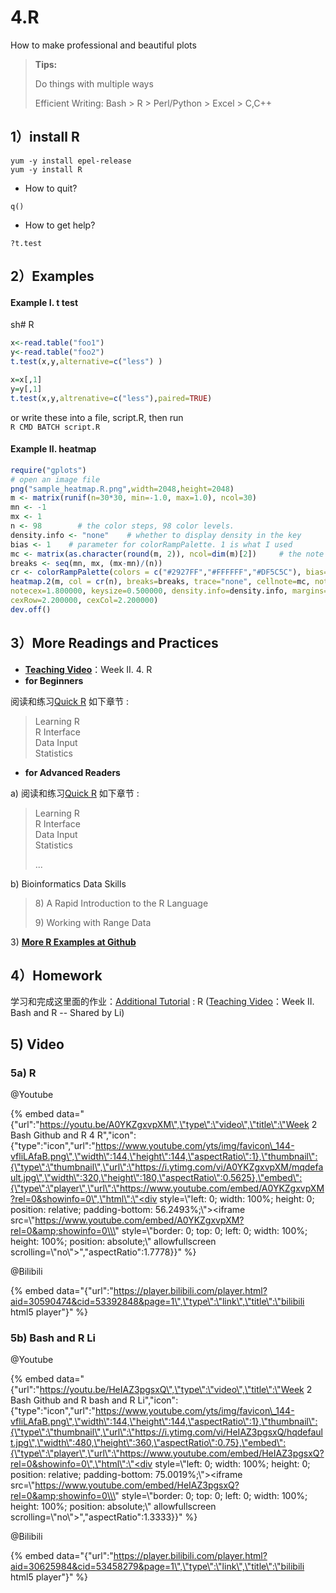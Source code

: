 # 4.R

How to make professional and beautiful plots

> **Tips:**
>
> Do things with multiple ways
>
> Efficient Writing: Bash &gt; R &gt; Perl/Python &gt; Excel &gt; C,C++

## 1）install R

```text
yum -y install epel-release
yum -y install R
```

* How to quit?

`q()`

* How to get help?

`?t.test`

## 2）Examples

#### Example I. t test

sh\# R

```r
x<-read.table("foo1")
y<-read.table("foo2")
t.test(x,y,alternative=c("less") )

x=x[,1]
y=y[,1]
t.test(x,y,altrenative=c("less"),paired=TRUE)
```

or write these into a file, script.R, then run  
`R CMD BATCH script.R`

#### Example II. heatmap

```r
require("gplots")
# open an image file
png("sample_heatmap.R.png",width=2048,height=2048)
m <- matrix(runif(n=30*30, min=-1.0, max=1.0), ncol=30)
mn <- -1
mx <- 1
n <- 98        # the color steps, 98 color levels.
density.info <- "none"    # whether to display density in the key
bias <- 1    # parameter for colorRampPalette. 1 is what I used
mc <- matrix(as.character(round(m, 2)), ncol=dim(m)[2])     # the note on the matrix
breaks <- seq(mn, mx, (mx-mn)/(n))
cr <- colorRampPalette(colors = c("#2927FF","#FFFFFF","#DF5C5C"), bias=bias)
heatmap.2(m, col = cr(n), breaks=breaks, trace="none", cellnote=mc, notecol="black",
notecex=1.800000, keysize=0.500000, density.info=density.info, margins=c(27.000000,27.000000),
cexRow=2.200000, cexCol=2.200000)
dev.off()
```

## 3）More Readings and Practices

* [**Teaching Video**](../getting-startted.md#learning-materials)：Week II. 4. R
* **for Beginners** 

阅读和练习[Quick R](https://www.statmethods.net/) 如下章节 :

> Learning R  
> R Interface  
> Data Input  
> Statistics

* **for Advanced Readers** 

a\) 阅读和练习[Quick R](https://www.statmethods.net/) 如下章节 :

> Learning R  
> R Interface  
> Data Input  
> Statistics
>
> ...

b\) Bioinformatics Data Skills

> 8\) A Rapid Introduction to the R Language
>
> 9\) Working with Range Data

3\) [**More R Examples at Github**](https://github.com/urluzhi/scripts/tree/master/Rscript)

## 4）Homework

学习和完成这里面的作业：[Additional Tutorial](../getting-startted.md#learning-materials) : R \([Teaching Video](../getting-startted.md#learning-materials)：Week II. Bash and R -- Shared by Li\)

## 5\) Video

### 5a\) R

@Youtube

{% embed data="{\"url\":\"https://youtu.be/A0YKZgxvpXM\",\"type\":\"video\",\"title\":\"Week 2 Bash Github and R 4 R\",\"icon\":{\"type\":\"icon\",\"url\":\"https://www.youtube.com/yts/img/favicon\_144-vfliLAfaB.png\",\"width\":144,\"height\":144,\"aspectRatio\":1},\"thumbnail\":{\"type\":\"thumbnail\",\"url\":\"https://i.ytimg.com/vi/A0YKZgxvpXM/mqdefault.jpg\",\"width\":320,\"height\":180,\"aspectRatio\":0.5625},\"embed\":{\"type\":\"player\",\"url\":\"https://www.youtube.com/embed/A0YKZgxvpXM?rel=0&showinfo=0\",\"html\":\"<div style=\\\"left: 0; width: 100%; height: 0; position: relative; padding-bottom: 56.2493%;\\\"><iframe src=\\\"https://www.youtube.com/embed/A0YKZgxvpXM?rel=0&amp;showinfo=0\\\" style=\\\"border: 0; top: 0; left: 0; width: 100%; height: 100%; position: absolute;\\\" allowfullscreen scrolling=\\\"no\\\"></iframe></div>\",\"aspectRatio\":1.7778}}" %}

@Bilibili

{% embed data="{\"url\":\"https://player.bilibili.com/player.html?aid=30590474&cid=53392848&page=1\",\"type\":\"link\",\"title\":\"bilibili html5 player\"}" %}

### 5b\) Bash and R Li

@Youtube

{% embed data="{\"url\":\"https://youtu.be/HeIAZ3pgsxQ\",\"type\":\"video\",\"title\":\"Week 2 Bash Github and R bash and R Li\",\"icon\":{\"type\":\"icon\",\"url\":\"https://www.youtube.com/yts/img/favicon\_144-vfliLAfaB.png\",\"width\":144,\"height\":144,\"aspectRatio\":1},\"thumbnail\":{\"type\":\"thumbnail\",\"url\":\"https://i.ytimg.com/vi/HeIAZ3pgsxQ/hqdefault.jpg\",\"width\":480,\"height\":360,\"aspectRatio\":0.75},\"embed\":{\"type\":\"player\",\"url\":\"https://www.youtube.com/embed/HeIAZ3pgsxQ?rel=0&showinfo=0\",\"html\":\"<div style=\\\"left: 0; width: 100%; height: 0; position: relative; padding-bottom: 75.0019%;\\\"><iframe src=\\\"https://www.youtube.com/embed/HeIAZ3pgsxQ?rel=0&amp;showinfo=0\\\" style=\\\"border: 0; top: 0; left: 0; width: 100%; height: 100%; position: absolute;\\\" allowfullscreen scrolling=\\\"no\\\"></iframe></div>\",\"aspectRatio\":1.3333}}" %}

@Bilibili

{% embed data="{\"url\":\"https://player.bilibili.com/player.html?aid=30625984&cid=53458279&page=1\",\"type\":\"link\",\"title\":\"bilibili html5 player\"}" %}

